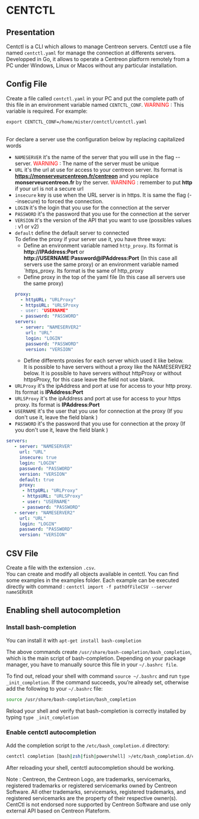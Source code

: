 # CENTCTL

## Presentation
Centctl is a CLI which allows to manage Centreon servers. Centctl use a file named `centctl.yaml` for manage the connection at differents servers. </br>
Developped in Go, it allows to operate a Centreon platform remotely from a PC under Windows, Linux or Macos without any particular installation.

## Config File
Create a file called `centctl.yaml` in your PC and put the complete path of this file in an environment variable named `CENTCTL_CONF`.<span style="color: #FF0000"> WARNING </span> : This variable is required. For example:

`export CENTCTL_CONF=/home/mister/centctl/centctl.yaml`

<br/>For declare a server use the configuration below by replacing capitalized words

* `NAMESERVER` it's the name of the server that you will use in the flag --server. <span style="color: #FF0000"> WARNING </span> : The name of the server must be unique
* `URL` it's the url at use for access to your centreon server. Its format is **https://monserveurcentreon.fr/centreon** and you replace **monserveurcentreon.fr** by the server. <span style="color: #FF0000"> WARNING </span> : remember to put **http** if your url is not a secure url
* `insecure` key is use when the URL server is in https. It is same the flag (--insecure) to forced the connection.
* `LOGIN` it's the login that you use for the connection at the server
* `PASSWORD` it's the password that you use for the connection at the server
* `VERSION` it's the version of the API that you want to use (possibles values : v1 or v2)
* `default` define the default server to connected 
</br>To define the proxy if your server use it, you have three ways:
  - Define an environment variable named `http_proxy`. Its format is **http://IPAddress:Port** or **http://USERNAME:Password@IPAddress:Port** (In this case all servers use the same proxy) or an environment variable named `https_proxy. Its format is the same of http_proxy
  - Define proxy in the top of the yaml file (In this case all servers use the same proxy)
  ```yaml
  proxy:
    - httpURL: "URLProxy"
    - httpsURL: "URLSProxy
    - user: "USERNAME"
    - password: "PASSWORD" 
  servers:
    - server: "NAMESERVER2"
      url: "URL" 
      login: "LOGIN"
      password: "PASSWORD"
      version: "VERSION"
  ``` 
  - Define differents proxies for each server which used it like below.
</br>It is possible to have servers without a proxy like the NAMESERVER2 below. It is possible to have servers without httpProxy or without httpsProxy, for this case leave the field not use blank.
* `URLProxy` it's the ipAddress and port at use for access to your http proxy. Its format is **IPAddress:Port**
* `URLSProxy` it's the ipAddress and port at use for access to your https proxy. Its format is **IPAddress:Port**
* `USERNAME` it's the user that you use for connection at the proxy (If you don't use it, leave the field blank )
* `PASSWORD` it's the password that you use for connection at the proxy (If you don't use it, leave the field blank )

```yaml
servers:
   - server: "NAMESERVER"
     url: "URL" 
     insecure: true
     login: "LOGIN"
     password: "PASSWORD"
     version: "VERSION"
     default: true
     proxy:
      - httpURL: "URLProxy"
      - httpsURL: "URLSProxy"
      - user: "USERNAME"
      - password: "PASSWORD" 
   - server: "NAMESERVER2"
     url: "URL" 
     login: "LOGIN"
     password: "PASSWORD"
     version: "VERSION"

```

## CSV File
Create a file with the extension `.csv`.
<br/>You can create and modify all objects available in centctl. You can find some examples in the examples folder.
Each example can be executed directly with command : `centctl import -f pathOfFileCSV --server nameSERVER`

## Enabling shell autocompletion
### Install bash-completion
You can install it with `apt-get install bash-completion`

The above commands create `/usr/share/bash-completion/bash_completion`, which is the main script of bash-completion. Depending on your package manager, you have to manually source this file in your `~/.bashrc file`.

To find out, reload your shell with command `source ~/.bashrc` and run `type _init_completion`. If the command succeeds, you’re already set, otherwise add the following to your `~/.bashrc` file:

```sh
source /usr/share/bash-completion/bash_completion
```

Reload your shell and verify that bash-completion is correctly installed by typing `type _init_completion`

### Enable centctl autocompletion
Add the completion script to the `/etc/bash_completion.d` directory:

```sh
centctl completion [bash|zsh|fish|powershell] >/etc/bash_completion.d/centctl
``` 

After reloading your shell, centctl autocompletion should be working.

Note :
Centreon, the Centreon Logo, are trademarks, servicemarks, registered trademarks or registered servicemarks owned by Centreon Software. All other trademarks, servicemarks, registered trademarks, and registered servicemarks are the property of their respective owner(s). CentCtl is not endorsed nore supported by Centreon Software and use only external API based on Centreon Plateform. 
